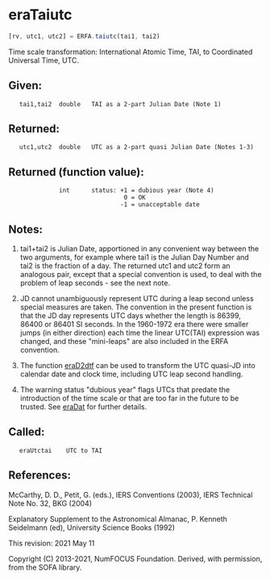 # eraTaiutc

```js
[rv, utc1, utc2] = ERFA.taiutc(tai1, tai2)
```

Time scale transformation:  International Atomic Time, TAI, to
Coordinated Universal Time, UTC.

## Given:
```
   tai1,tai2  double   TAI as a 2-part Julian Date (Note 1)
```

## Returned:
```
   utc1,utc2  double   UTC as a 2-part quasi Julian Date (Notes 1-3)
```

## Returned (function value):
```
              int      status: +1 = dubious year (Note 4)
                                0 = OK
                               -1 = unacceptable date
```

## Notes:

1) tai1+tai2 is Julian Date, apportioned in any convenient way
   between the two arguments, for example where tai1 is the Julian
   Day Number and tai2 is the fraction of a day.  The returned utc1
   and utc2 form an analogous pair, except that a special convention
   is used, to deal with the problem of leap seconds - see the next
   note.

2) JD cannot unambiguously represent UTC during a leap second unless
   special measures are taken.  The convention in the present
   function is that the JD day represents UTC days whether the
   length is 86399, 86400 or 86401 SI seconds.  In the 1960-1972 era
   there were smaller jumps (in either direction) each time the
   linear UTC(TAI) expression was changed, and these "mini-leaps"
   are also included in the ERFA convention.

3) The function [eraD2dtf][1] can be used to transform the UTC quasi-JD
   into calendar date and clock time, including UTC leap second
   handling.

4) The warning status "dubious year" flags UTCs that predate the
   introduction of the time scale or that are too far in the future
   to be trusted.  See [eraDat][2] for further details.

## Called:
```
   eraUtctai    UTC to TAI
```

## References:

   McCarthy, D. D., Petit, G. (eds.), IERS Conventions (2003),
   IERS Technical Note No. 32, BKG (2004)

   Explanatory Supplement to the Astronomical Almanac,
   P. Kenneth Seidelmann (ed), University Science Books (1992)

This revision:  2021 May 11

Copyright (C) 2013-2021, NumFOCUS Foundation.
Derived, with permission, from the SOFA library.


[1]: era.d2dtf.md
[2]: era.dat.md
